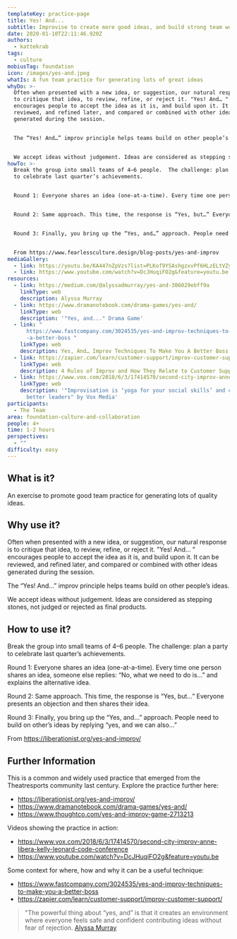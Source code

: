 ```yaml
---
templateKey: practice-page
title: Yes! And...
subtitle: Improvise to create more good ideas, and build strong team work skills.
date: 2020-01-10T22:11:46.920Z
authors:
  - kattekrab
tags:
  - culture
mobiusTag: foundation
icon: /images/yes-and.jpeg
whatIs: A fun team practice for generating lots of great ideas
whyDo: >-
  Often when presented with a new idea, or suggestion, our natural response is
  to critique that idea, to review, refine, or reject it. "Yes! And… "
  encourages people to accept the idea as it is, and build upon it. It can be
  reviewed, and refined later, and compared or combined with other ideas
  generated during the session.


  The “Yes! And…” improv principle helps teams build on other people’s ideas.


  We accept ideas without judgement. Ideas are considered as stepping stones, not judged or rejected as final products.
howTo: >-
  Break the group into small teams of 4–6 people.  The challenge: plan a party
  to celebrate last quarter’s achievements.


  Round 1: Everyone shares an idea (one-at-a-time). Every time one person shares an idea, someone else replies: “No, what we need to do is…” and explains the alternative idea.


  Round 2: Same approach. This time, the response is “Yes, but…” Everyone presents an objection and then shares their idea.


  Round 3: Finally, you bring up the “Yes, and…” approach. People need to build on other’s ideas by replying “yes, and we can also…”


  From https://www.fearlessculture.design/blog-posts/yes-and-improv
mediaGallery:
  - link: https://youtu.be/KA447nZpVzs?list=PLKof9YSAshgzxvPf6HLzELtVZyaoaVwRh
  - link: https://www.youtube.com/watch?v=DcJHuqiFO2g&feature=youtu.be
resources:
  - link: https://medium.com/@alyssadmurray/yes-and-306029ebff9a
    linkType: web
    description: Alyssa Murray
  - link: https://www.dramanotebook.com/drama-games/yes-and/
    linkType: web
    description: '"Yes, and..." Drama Game'
  - link: "
      https://www.fastcompany.com/3024535/yes-and-improv-techniques-to-make-you\
      -a-better-boss "
    linkType: web
    description: Yes, And… Improv Techniques To Make You A Better Boss
  - link: https://zapier.com/learn/customer-support/improv-customer-support/
    linkType: web
    description: 4 Rules of Improv and How They Relate to Customer Support
  - link: https://www.vox.com/2018/6/3/17414570/second-city-improv-anne-libera-kelly-leonard-code-conference
    linkType: web
    description: '"Improvisation is ‘yoga for your social skills’ and can make you
      better leaders" by Vox Media'
participants:
  - The Team
area: foundation-culture-and-collaboration
people: 4+
time: 1-2 hours
perspectives:
  - ""
difficulty: easy
---
```

## What is it?

An exercise to promote good team practice for generating lots of quality ideas.

## Why use it?

Often when presented with a new idea, or suggestion, our natural response is to critique that idea, to review, refine, or reject it. "Yes! And… " encourages people to accept the idea as it is, and build upon it. It can be reviewed, and refined later, and compared or combined with other ideas generated during the session.

The “Yes! And…” improv principle helps teams build on other people’s ideas.

We accept ideas without judgement. Ideas are considered as stepping stones, not judged or rejected as final products.

## How to use it?

Break the group into small teams of 4–6 people. The challenge: plan a party to celebrate last quarter’s achievements.

Round 1: Everyone shares an idea (one-at-a-time). Every time one person shares an idea, someone else replies: “No, what we need to do is…” and explains the alternative idea.

Round 2: Same approach. This time, the response is “Yes, but…” Everyone presents an objection and then shares their idea.

Round 3: Finally, you bring up the “Yes, and…” approach. People need to build on other’s ideas by replying “yes, and we can also…”

From https://liberationist.org/yes-and-improv/

## Further Information

This is a common and widely used practice that emerged from the Theatresports community last century. Explore the practice further here:

- https://liberationist.org/yes-and-improv/
- https://www.dramanotebook.com/drama-games/yes-and/
- https://www.thoughtco.com/yes-and-improv-game-2713213

Videos showing the practice in action:

- https://www.vox.com/2018/6/3/17414570/second-city-improv-anne-libera-kelly-leonard-code-conference
- https://www.youtube.com/watch?v=DcJHuqiFO2g&feature=youtu.be

Some context for where, how and why it can be a useful technique:

- https://www.fastcompany.com/3024535/yes-and-improv-techniques-to-make-you-a-better-boss
- https://zapier.com/learn/customer-support/improv-customer-support/

> "The powerful thing about “yes, and” is that it creates an environment where everyone feels safe and confident contributing ideas without fear of rejection. [Alyssa Murray](https://medium.com/@alyssadmurray/yes-and-306029ebff9a)
